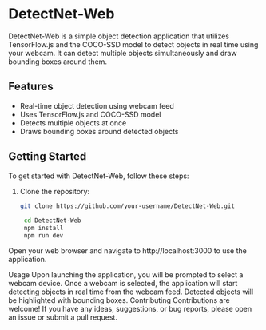 # DetectNet-Web

DetectNet-Web is a simple object detection application that utilizes TensorFlow.js and the COCO-SSD model to detect objects in real time using your webcam. It can detect multiple objects simultaneously and draw bounding boxes around them.

## Features

- Real-time object detection using webcam feed
- Uses TensorFlow.js and COCO-SSD model
- Detects multiple objects at once
- Draws bounding boxes around detected objects

## Getting Started

To get started with DetectNet-Web, follow these steps:

1. Clone the repository:

   ```bash
   git clone https://github.com/your-username/DetectNet-Web.git
    
    cd DetectNet-Web
    npm install
    npm run dev
    ```
Open your web browser and navigate to http://localhost:3000 to use the application.

Usage
Upon launching the application, you will be prompted to select a webcam device.
Once a webcam is selected, the application will start detecting objects in real time from the webcam feed.
Detected objects will be highlighted with bounding boxes.
Contributing
Contributions are welcome! If you have any ideas, suggestions, or bug reports, please open an issue or submit a pull request.